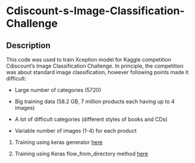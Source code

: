 # Cdiscount-s-Image-Classification-Challenge
## Description
This code was used to train Xception model for Kaggle competition Cdiscount’s Image Classification Challenge. In principle, the competition was about standard image classification, however following points made it difficult:

* Large number of categories (5720)

* Big training data (58.2 GB, 7 million products each having up to 4 images)

* A lot of difficult categories (different styles of books and CDs)

* Variable number of images (1-4) for each product

1. Training using keras generator <a href="https://github.com/neilrathod1997/Cdiscount-s-Image-Classification-Challenge/blob/main/keras_generator_for_reading_directly_from_bson%20(1).ipynb">here</a>

2. Training using Keras flow_from_directory method <a href="https://github.com/neilrathod1997/Cdiscount-s-Image-Classification-Challenge/blob/main/Final_training.ipynb">here</a>

